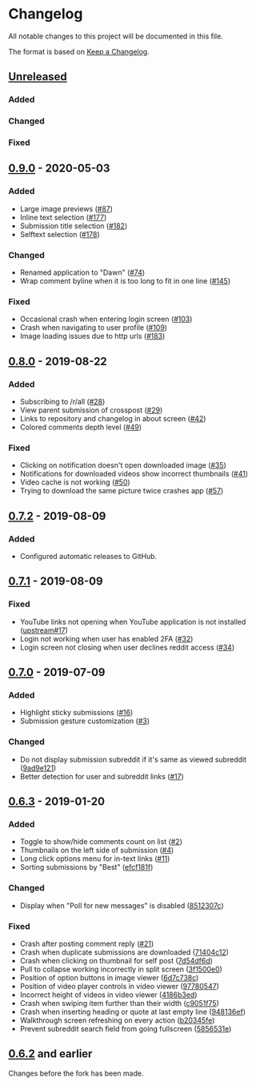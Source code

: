 # Changelog
All notable changes to this project will be documented in this file.

The format is based on [Keep a Changelog](https://keepachangelog.com/en/1.0.0/).

## [Unreleased]
### Added

### Changed

### Fixed

## [0.9.0] - 2020-05-03
### Added
- Large image previews ([#87](https://github.com/Tunous/Dawn/pull/87))
- Inline text selection ([#177](https://github.com/Tunous/Dawn/pull/177))
- Submission title selection ([#182](https://github.com/Tunous/Dawn/pull/182))
- Selftext selection ([#178](https://github.com/Tunous/Dawn/pull/178))

### Changed
- Renamed application to "Dawn" ([#74](https://github.com/Tunous/Dawn/pull/74))
- Wrap comment byline when it is too long to fit in one line  ([#145](https://github.com/Tunous/Dawn/pull/145))

### Fixed
- Occasional crash when entering login screen ([#103](https://github.com/Tunous/Dawn/pull/103))
- Crash when navigating to user profile ([#109](https://github.com/Tunous/Dawn/pull/109))
- Image loading issues due to http urls ([#183](https://github.com/Tunous/Dawn/pull/183))

## [0.8.0] - 2019-08-22
### Added
- Subscribing to /r/all ([#28](https://github.com/Tunous/Dawn/pull/28))
- View parent submission of crosspost ([#29](https://github.com/Tunous/Dawn/pull/29))
- Links to repository and changelog in about screen ([#42](https://github.com/Tunous/Dawn/pull/42))
- Colored comments depth level ([#49](https://github.com/Tunous/Dawn/pull/49))

### Fixed
- Clicking on notification doesn't open downloaded image ([#35](https://github.com/Tunous/Dawn/pull/35))
- Notifications for downloaded videos show incorrect thumbnails ([#41](https://github.com/Tunous/Dawn/pull/41))
- Video cache is not working ([#50](https://github.com/Tunous/Dawn/pull/50))
- Trying to download the same picture twice crashes app ([#57](https://github.com/Tunous/Dawn/pull/57))

## [0.7.2] - 2019-08-09
### Added
- Configured automatic releases to GitHub.

## [0.7.1] - 2019-08-09
### Fixed
- YouTube links not opening when YouTube application is not installed ([upstream#17](https://github.com/saket/Dank/pull/17))
- Login not working when user has enabled 2FA ([#32](https://github.com/Tunous/Dawn/pull/32))
- Login screen not closing when user declines reddit access ([#34](https://github.com/Tunous/Dawn/pull/34))

## [0.7.0] - 2019-07-09
### Added
- Highlight sticky submissions ([#16](https://github.com/Tunous/Dawn/pull/16))
- Submission gesture customization ([#3](https://github.com/Tunous/Dawn/pull/3))

### Changed
- Do not display submission subreddit if it's same as viewed subreddit ([9ad9e121](https://github.com/Tunous/Dawn/commit/9ad9e121a2e7633e01c49c1ebf6e1b9dd114a2f0))
- Better detection for user and subreddit links ([#17](https://github.com/Tunous/Dawn/pull/17))

## [0.6.3] - 2019-01-20
### Added
- Toggle to show/hide comments count on list ([#2](https://github.com/Tunous/Dawn/pull/2))
- Thumbnails on the left side of submission ([#4](https://github.com/Tunous/Dawn/pull/4))
- Long click options menu for in-text links ([#11](https://github.com/Tunous/Dawn/pull/11))
- Sorting submissions by "Best" ([efcf181f](https://github.com/Tunous/Dawn/commit/efcf181f3bd7952aa9c45c035b39bd91c26d748a))

### Changed
- Display when "Poll for new messages" is disabled ([8512307c](https://github.com/Tunous/Dawn/commit/8512307cc1bb47129e674c14e6a4219beaba032a))

### Fixed
- Crash after posting comment reply ([#21](https://github.com/Tunous/Dawn/pull/21))
- Crash when duplicate submissions are downloaded ([71404c12](https://github.com/Tunous/Dawn/commit/71404c12fe8cee3c8770287ebef5eff52c10d724))
- Crash when clicking on thumbnail for self post ([7d54df6d](https://github.com/Tunous/Dawn/commit/7d54df6dc2ed96a16a549b3ac130e53105008244))
- Pull to collapse working incorrectly in split screen ([3f1500e0](https://github.com/Tunous/Dawn/commit/3f1500e0b2218f31c5a8e592082a7b8d646ca271))
- Position of option buttons in image viewer ([6d7c738c](https://github.com/Tunous/Dawn/commit/6d7c738cfefbad7776f2a311770182bef6b6c6f3))
- Position of video player controls in video viewer ([97780547](https://github.com/Tunous/Dawn/commit/97780547b69ab4a4c72a8be8303323f073b745b1))
- Incorrect height of videos in video viewer ([4186b3ed](https://github.com/Tunous/Dawn/commit/4186b3ed2467318a3b27113a65bc791ec6c9ff8a))
- Crash when swiping item further than their width ([c9051f75](https://github.com/Tunous/Dawn/commit/c9051f7586419a4bef0e856c18cb70831d43839b))
- Crash when inserting heading or quote at last empty line ([948136ef](https://github.com/Tunous/Dawn/commit/948136eff59987fb68c334c1829d48d8c60123eb))
- Walkthrough screen refreshing on every action ([b20345fe](https://github.com/Tunous/Dawn/commit/b20345fedfe4ee3ec4d9dc799c09c7d385db5a37))
- Prevent subreddit search field from going fullscreen ([5856531e](https://github.com/Tunous/Dawn/commit/5856531e15f19e366f9556802dd90c00087d2d8e))

## [0.6.2] and earlier
Changes before the fork has been made.

[Unreleased]: https://github.com/Tunous/Dawn/compare/0.9.0...HEAD
[0.9.0]: https://github.com/Tunous/Dawn/compare/0.8.0...0.9.0
[0.8.0]: https://github.com/Tunous/Dawn/compare/0.7.2...0.8.0
[0.7.2]: https://github.com/Tunous/Dawn/compare/0.7.1...0.7.2
[0.7.1]: https://github.com/Tunous/Dawn/compare/0.7.0...0.7.1
[0.7.0]: https://github.com/Tunous/Dawn/compare/0.6.3...0.7.0
[0.6.3]: https://github.com/Tunous/Dawn/compare/0.6.2...0.6.3
[0.6.2]: https://github.com/Tunous/Dawn/releases/tag/0.6.2
